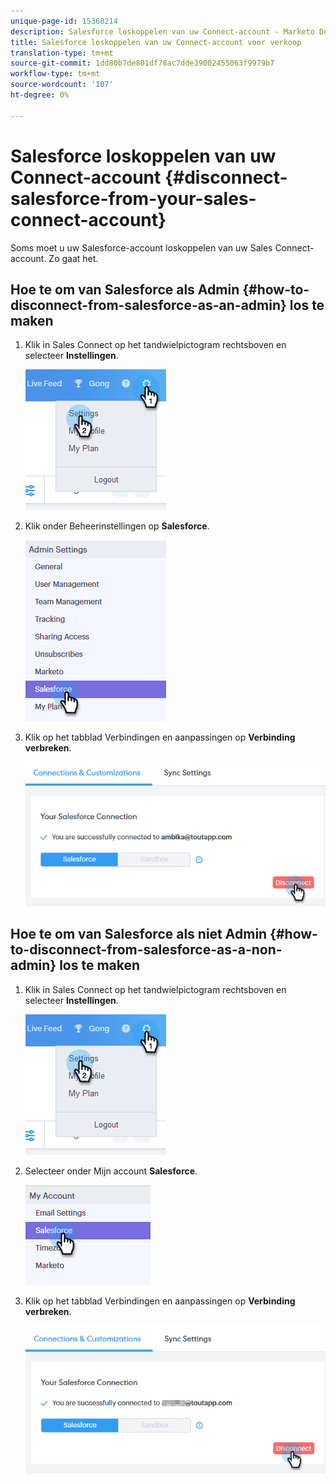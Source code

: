 ```yaml
---
unique-page-id: 15368214
description: Salesforce loskoppelen van uw Connect-account - Marketo Docs - Productdocumentatie
title: Salesforce loskoppelen van uw Connect-account voor verkoop
translation-type: tm+mt
source-git-commit: 1dd80b7de801df78ac7dde39002455063f9979b7
workflow-type: tm+mt
source-wordcount: '107'
ht-degree: 0%

---
```



# Salesforce loskoppelen van uw Connect-account {#disconnect-salesforce-from-your-sales-connect-account}

Soms moet u uw Salesforce-account loskoppelen van uw Sales Connect-account. Zo gaat het.

## Hoe te om van Salesforce als Admin {#how-to-disconnect-from-salesforce-as-an-admin} los te maken

1. Klik in Sales Connect op het tandwielpictogram rechtsboven en selecteer **Instellingen**.

   ![](assets/one-1.png)

1. Klik onder Beheerinstellingen op **Salesforce**.

   ![](assets/six-1.png)

1. Klik op het tabblad Verbindingen en aanpassingen op **Verbinding verbreken**.

   ![](assets/seven-1.png)

## Hoe te om van Salesforce als niet Admin {#how-to-disconnect-from-salesforce-as-a-non-admin} los te maken

1. Klik in Sales Connect op het tandwielpictogram rechtsboven en selecteer **Instellingen**.

   ![](assets/one-1.png)

1. Selecteer onder Mijn account **Salesforce**.

   ![](assets/two-1.png)

1. Klik op het tabblad Verbindingen en aanpassingen op **Verbinding verbreken**.

   ![](assets/3333.png)
